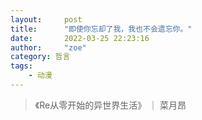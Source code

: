 ```yaml
---
layout:     post
title:      "即使你忘却了我，我也不会遗忘你。"
date:       2022-03-25 22:23:16
author:     "zoe"
category: 哲言
tags:
    - 动漫
---
```


<blockquote class="blockquote-center">《Re从零开始的异世界生活》 ｜ 菜月昂</blockquote>
